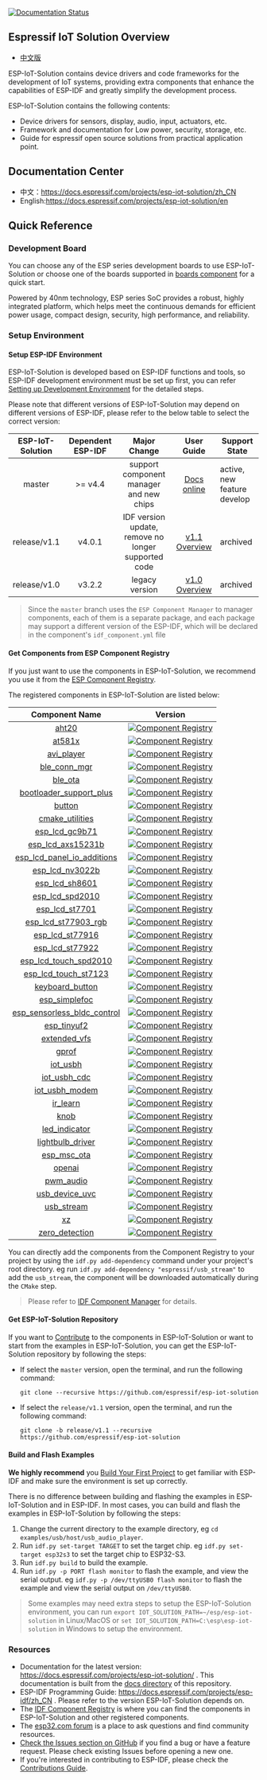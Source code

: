 [![Documentation Status](https://dl.espressif.com/AE/docs/docs_latest.svg)](https://docs.espressif.com/projects/esp-iot-solution/en)

## Espressif IoT Solution Overview

* [中文版](./README_CN.md)

ESP-IoT-Solution contains device drivers and code frameworks for the development of IoT systems, providing extra components that enhance the capabilities of ESP-IDF and greatly simplify the development process.

ESP-IoT-Solution contains the following contents:

* Device drivers for sensors, display, audio, input, actuators, etc.
* Framework and documentation for Low power, security, storage, etc.
* Guide for espressif open source solutions from practical application point.

## Documentation Center

- 中文：https://docs.espressif.com/projects/esp-iot-solution/zh_CN
- English:https://docs.espressif.com/projects/esp-iot-solution/en

## Quick Reference

### Development Board

You can choose any of the ESP series development boards to use ESP-IoT-Solution or choose one of the boards supported in [boards component](./examples/common_components/boards) for a quick start.

Powered by 40nm technology, ESP series SoC provides a robust, highly integrated platform, which helps meet the continuous demands for efficient power usage, compact design, security, high performance, and reliability.

### Setup Environment

#### Setup ESP-IDF Environment

ESP-IoT-Solution is developed based on ESP-IDF functions and tools, so ESP-IDF development environment must be set up first, you can refer [Setting up Development Environment](https://docs.espressif.com/projects/esp-idf/en/latest/esp32/get-started/index.html#setting-up-development-environment) for the detailed steps.

Please note that different versions of ESP-IoT-Solution may depend on different versions of ESP-IDF, please refer to the below table to select the correct version:

| ESP-IoT-Solution | Dependent ESP-IDF |                    Major Change                     |                                                  User Guide                                                  |        Support State        |
| :--------------: | :---------------: | :-------------------------------------------------: | :----------------------------------------------------------------------------------------------------------: | --------------------------- |
|      master      |      >= v4.4      |       support component manager and new chips       |             [Docs online](https://docs.espressif.com/projects/esp-iot-solution/zh_CN)              | active, new feature develop |
|   release/v1.1   |      v4.0.1       | IDF version update, remove no longer supported code | [v1.1 Overview](https://github.com/espressif/esp-iot-solution/tree/release/v1.1#esp32-iot-solution-overview) | archived             |
|   release/v1.0   |      v3.2.2       |                   legacy version                    | [v1.0 Overview](https://github.com/espressif/esp-iot-solution/tree/release/v1.0#esp32-iot-solution-overview) | archived                    |

> Since the `master` branch uses the `ESP Component Manager` to manager components, each of them is a separate package, and each package may support a different version of the ESP-IDF, which will be declared in the component's `idf_component.yml` file

#### Get Components from ESP Component Registry

If you just want to use the components in ESP-IoT-Solution, we recommend you use it from the [ESP Component Registry](https://components.espressif.com/).

The registered components in ESP-IoT-Solution are listed below:

<center>

|                                              Component Name                                              |                                                                                             Version                                                                                             |
| :------------------------------------------------------------------------------------------------------: | :---------------------------------------------------------------------------------------------------------------------------------------------------------------------------------------------: |
|                 [aht20](https://components.espressif.com/components/espressif/aht20)                      |                      [![Component Registry](https://components.espressif.com/components/espressif/aht20/badge.svg)](https://components.espressif.com/components/espressif/aht20)                      |
|                 [at581x](https://components.espressif.com/components/espressif/at581x)                      |                      [![Component Registry](https://components.espressif.com/components/espressif/at581x/badge.svg)](https://components.espressif.com/components/espressif/at581x)                      |
|                 [avi_player](https://components.espressif.com/components/espressif/avi_player)                      |                      [![Component Registry](https://components.espressif.com/components/espressif/avi_player/badge.svg)](https://components.espressif.com/components/espressif/avi_player)                      |
|                 [ble_conn_mgr](https://components.espressif.com/components/espressif/ble_conn_mgr)                 |                 [![Component Registry](https://components.espressif.com/components/espressif/ble_conn_mgr/badge.svg)](https://components.espressif.com/components/espressif/ble_conn_mgr)                 |
|                 [ble_ota](https://components.espressif.com/components/espressif/ble_ota)                 |                 [![Component Registry](https://components.espressif.com/components/espressif/ble_ota/badge.svg)](https://components.espressif.com/components/espressif/ble_ota)                 |
| [bootloader_support_plus](https://components.espressif.com/components/espressif/bootloader_support_plus) | [![Component Registry](https://components.espressif.com/components/espressif/bootloader_support_plus/badge.svg)](https://components.espressif.com/components/espressif/bootloader_support_plus) |
|                  [button](https://components.espressif.com/components/espressif/button)                  |                  [![Component Registry](https://components.espressif.com/components/espressif/button/badge.svg)](https://components.espressif.com/components/espressif/button)                  |
|         [cmake_utilities](https://components.espressif.com/components/espressif/cmake_utilities)         |         [![Component Registry](https://components.espressif.com/components/espressif/cmake_utilities/badge.svg)](https://components.espressif.com/components/espressif/cmake_utilities)         |
|            [esp_lcd_gc9b71](https://components.espressif.com/components/espressif/esp_lcd_gc9b71)            |            [![Component Registry](https://components.espressif.com/components/espressif/esp_lcd_gc9b71/badge.svg)](https://components.espressif.com/components/espressif/esp_lcd_gc9b71)            |
|            [esp_lcd_axs15231b](https://components.espressif.com/components/espressif/esp_lcd_axs15231b)            |            [![Component Registry](https://components.espressif.com/components/espressif/esp_lcd_axs15231b/badge.svg)](https://components.espressif.com/components/espressif/esp_lcd_axs15231b)            |
|            [esp_lcd_panel_io_additions](https://components.espressif.com/components/espressif/esp_lcd_panel_io_additions)            |            [![Component Registry](https://components.espressif.com/components/espressif/esp_lcd_panel_io_additions/badge.svg)](https://components.espressif.com/components/espressif/esp_lcd_panel_io_additions)            |
|            [esp_lcd_nv3022b](https://components.espressif.com/components/espressif/esp_lcd_nv3022b)            |            [![Component Registry](https://components.espressif.com/components/espressif/esp_lcd_nv3022b/badge.svg)](https://components.espressif.com/components/espressif/esp_lcd_nv3022b)
|            [esp_lcd_sh8601](https://components.espressif.com/components/espressif/esp_lcd_sh8601)            |            [![Component Registry](https://components.espressif.com/components/espressif/esp_lcd_sh8601/badge.svg)](https://components.espressif.com/components/espressif/esp_lcd_sh8601)            |
|            [esp_lcd_spd2010](https://components.espressif.com/components/espressif/esp_lcd_spd2010)            |            [![Component Registry](https://components.espressif.com/components/espressif/esp_lcd_spd2010/badge.svg)](https://components.espressif.com/components/espressif/esp_lcd_spd2010)            |
|            [esp_lcd_st7701](https://components.espressif.com/components/espressif/esp_lcd_st7701)            |            [![Component Registry](https://components.espressif.com/components/espressif/esp_lcd_st7701/badge.svg)](https://components.espressif.com/components/espressif/esp_lcd_st7701)            |
|            [esp_lcd_st77903_rgb](https://components.espressif.com/components/espressif/esp_lcd_st77903_rgb)            |            [![Component Registry](https://components.espressif.com/components/espressif/esp_lcd_st77903_rgb/badge.svg)](https://components.espressif.com/components/espressif/esp_lcd_st77903_rgb)
|            [esp_lcd_st77916](https://components.espressif.com/components/espressif/esp_lcd_st77916)            |            [![Component Registry](https://components.espressif.com/components/espressif/esp_lcd_st77916/badge.svg)](https://components.espressif.com/components/espressif/esp_lcd_st77916)
|            [esp_lcd_st77922](https://components.espressif.com/components/espressif/esp_lcd_st77922)            |            [![Component Registry](https://components.espressif.com/components/espressif/esp_lcd_st77922/badge.svg)](https://components.espressif.com/components/espressif/esp_lcd_st77922)
|            [esp_lcd_touch_spd2010](https://components.espressif.com/components/espressif/esp_lcd_touch_spd2010)            |            [![Component Registry](https://components.espressif.com/components/espressif/esp_lcd_touch_spd2010/badge.svg)](https://components.espressif.com/components/espressif/esp_lcd_touch_spd2010)            |
|            [esp_lcd_touch_st7123](https://components.espressif.com/components/espressif/esp_lcd_touch_st7123)            |            [![Component Registry](https://components.espressif.com/components/espressif/esp_lcd_touch_st7123/badge.svg)](https://components.espressif.com/components/espressif/esp_lcd_touch_st7123)            |
|            [keyboard_button](https://components.espressif.com/components/espressif/keyboard_button)            |            [![Component Registry](https://components.espressif.com/components/espressif/keyboard_button/badge.svg)](https://components.espressif.com/components/espressif/keyboard_button)            |
|              [esp_simplefoc](https://components.espressif.com/components/espressif/esp_simplefoc)              |              [![Component Registry](https://components.espressif.com/components/espressif/esp_simplefoc/badge.svg)](https://components.espressif.com/components/espressif/esp_simplefoc)              |
|              [esp_sensorless_bldc_control](https://components.espressif.com/components/espressif/esp_sensorless_bldc_control)              |              [![Component Registry](https://components.espressif.com/components/espressif/esp_sensorless_bldc_control/badge.svg)](https://components.espressif.com/components/espressif/esp_sensorless_bldc_control)
|              [esp_tinyuf2](https://components.espressif.com/components/espressif/esp_tinyuf2)              |              [![Component Registry](https://components.espressif.com/components/espressif/esp_tinyuf2/badge.svg)](https://components.espressif.com/components/espressif/esp_tinyuf2)              |
|            [extended_vfs](https://components.espressif.com/components/espressif/extended_vfs)            |            [![Component Registry](https://components.espressif.com/components/espressif/extended_vfs/badge.svg)](https://components.espressif.com/components/espressif/extended_vfs)            |
|                   [gprof](https://components.espressif.com/components/espressif/gprof)                   |                   [![Component Registry](https://components.espressif.com/components/espressif/gprof/badge.svg)](https://components.espressif.com/components/espressif/gprof)                   |
|                [iot_usbh](https://components.espressif.com/components/espressif/iot_usbh)                |                [![Component Registry](https://components.espressif.com/components/espressif/iot_usbh/badge.svg)](https://components.espressif.com/components/espressif/iot_usbh)                |
|            [iot_usbh_cdc](https://components.espressif.com/components/espressif/iot_usbh_cdc)            |            [![Component Registry](https://components.espressif.com/components/espressif/iot_usbh_cdc/badge.svg)](https://components.espressif.com/components/espressif/iot_usbh_cdc)            |
|          [iot_usbh_modem](https://components.espressif.com/components/espressif/iot_usbh_modem)          |          [![Component Registry](https://components.espressif.com/components/espressif/iot_usbh_modem/badge.svg)](https://components.espressif.com/components/espressif/iot_usbh_modem)          |
|                    [ir_learn](https://components.espressif.com/components/espressif/ir_learn)                      |                      [![Component Registry](https://components.espressif.com/components/espressif/ir_learn/badge.svg)](https://components.espressif.com/components/espressif/ir_learn)                      |
|                    [knob](https://components.espressif.com/components/espressif/knob)                    |                    [![Component Registry](https://components.espressif.com/components/espressif/knob/badge.svg)](https://components.espressif.com/components/espressif/knob)                    |
|           [led_indicator](https://components.espressif.com/components/espressif/led_indicator)           |           [![Component Registry](https://components.espressif.com/components/espressif/led_indicator/badge.svg)](https://components.espressif.com/components/espressif/led_indicator)           |
|        [lightbulb_driver](https://components.espressif.com/components/espressif/lightbulb_driver)        |        [![Component Registry](https://components.espressif.com/components/espressif/lightbulb_driver/badge.svg)](https://components.espressif.com/components/espressif/lightbulb_driver)        |
|        [esp_msc_ota](https://components.espressif.com/components/espressif/esp_msc_ota)        |        [![Component Registry](https://components.espressif.com/components/espressif/esp_msc_ota/badge.svg)](https://components.espressif.com/components/espressif/esp_msc_ota)
|        [openai](https://components.espressif.com/components/espressif/openai)                            |        [![Component Registry](https://components.espressif.com/components/espressif/openai/badge.svg)](https://components.espressif.com/components/espressif/openai)
|               [pwm_audio](https://components.espressif.com/components/espressif/pwm_audio)               |               [![Component Registry](https://components.espressif.com/components/espressif/pwm_audio/badge.svg)](https://components.espressif.com/components/espressif/pwm_audio)               |
|              [usb_device_uvc](https://components.espressif.com/components/espressif/usb_device_uvc)              |              [![Component Registry](https://components.espressif.com/components/espressif/usb_device_uvc/badge.svg)](https://components.espressif.com/components/espressif/usb_device_uvc)              |
|              [usb_stream](https://components.espressif.com/components/espressif/usb_stream)              |              [![Component Registry](https://components.espressif.com/components/espressif/usb_stream/badge.svg)](https://components.espressif.com/components/espressif/usb_stream)              |
|                      [xz](https://components.espressif.com/components/espressif/xz)                      |                      [![Component Registry](https://components.espressif.com/components/espressif/xz/badge.svg)](https://components.espressif.com/components/espressif/xz)                      |
|                      [zero_detection](https://components.espressif.com/components/espressif/zero_detection)                      |                      [![Component Registry](https://components.espressif.com/components/espressif/zero_detection/badge.svg)](https://components.espressif.com/components/espressif/zero_detection)                      |

</center>

You can directly add the components from the Component Registry to your project by using the `idf.py add-dependency` command under your project's root directory. eg run `idf.py add-dependency "espressif/usb_stream"` to add the `usb_stream`, the component will be downloaded automatically during the `CMake` step.

> Please refer to [IDF Component Manager](https://docs.espressif.com/projects/esp-idf/en/latest/esp32/api-guides/tools/idf-component-manager.html) for details.

#### Get ESP-IoT-Solution Repository

If you want to [Contribute](https://docs.espressif.com/projects/esp-iot-solution/zh_CN/latest/contribute/index.html) to the components in ESP-IoT-Solution or want to start from the examples in ESP-IoT-Solution, you can get the ESP-IoT-Solution repository by following the steps:

* If select the `master` version, open the terminal, and run the following command:

    ```
    git clone --recursive https://github.com/espressif/esp-iot-solution
    ```

* If select the `release/v1.1` version, open the terminal, and run the following command:

    ```
    git clone -b release/v1.1 --recursive https://github.com/espressif/esp-iot-solution
    ```

#### Build and Flash Examples

**We highly recommend** you [Build Your First Project](https://docs.espressif.com/projects/esp-idf/en/latest/esp32/get-started/index.html#build-your-first-project) to get familiar with ESP-IDF and make sure the environment is set up correctly.

There is no difference between building and flashing the examples in ESP-IoT-Solution and in ESP-IDF. In most cases, you can build and flash the examples in ESP-IoT-Solution by following the steps:

1. Change the current directory to the example directory, eg `cd examples/usb/host/usb_audio_player`.
2. Run `idf.py set-target TARGET` to set the target chip. eg `idf.py set-target esp32s3` to set the target chip to ESP32-S3.
3. Run `idf.py build` to build the example.
4. Run `idf.py -p PORT flash monitor` to flash the example, and view the serial output. eg `idf.py -p /dev/ttyUSB0 flash monitor` to flash the example and view the serial output on `/dev/ttyUSB0`.

> Some examples may need extra steps to setup the ESP-IoT-Solution environment, you can run `export IOT_SOLUTION_PATH=~/esp/esp-iot-solution` in Linux/MacOS or `set IOT_SOLUTION_PATH=C:\esp\esp-iot-solution` in Windows to setup the environment.

### Resources

- Documentation for the latest version: https://docs.espressif.com/projects/esp-iot-solution/ . This documentation is built from the [docs directory](./docs) of this repository.
- ESP-IDF Programming Guide: https://docs.espressif.com/projects/esp-idf/zh_CN . Please refer to the version ESP-IoT-Solution depends on.
- The [IDF Component Registry](https://components.espressif.com/) is where you can find the components in ESP-IoT-Solution and other registered components.
- The [esp32.com forum](https://www.esp32.com/) is a place to ask questions and find community resources.
- [Check the Issues section on GitHub](https://github.com/espressif/esp-iot-solution/issues) if you find a bug or have a feature request. Please check existing Issues before opening a new one.
- If you're interested in contributing to ESP-IDF, please check the [Contributions Guide](./CONTRIBUTING.rst).
